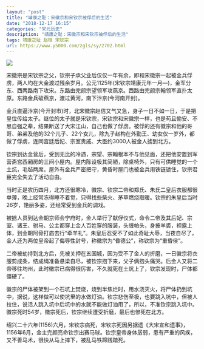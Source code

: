 ```yaml
---
layout: "post"
title: "靖康之耻：宋徽宗和宋钦宗被俘后的生活"
date: "2018-12-17 16:15"
categories: "宋元历史"
description: "靖康之耻：宋徽宗和宋钦宗被俘后的生活"
tags: 靖康之耻 赵桓 宋钦宗
url: https://www.y5000.com/zgls/sy/2702.html
---
```






![](https://img.y5000.com/uploads/allimg/160526/4-160526164522455.jpg)

宋徽宗是宋钦宗之父，钦宗子承父业后仅仅一年有余，即和宋徽宗一起被金兵俘虏，两人均在大金渡过残余岁月。公元1125年(宋钦宗靖康元年一月—)，金军分东、西两路南下攻宋。东路由完颜宗望领军攻燕京。西路由完颜宗翰领军直扑太原。东路金兵破燕京，渡过黄河，南下汴京(今河南开封)。

金兵直逼汴京(今开封市)时，北宋徽宗赵佶又气又急，身子一日不如一日，于是把皇位传给太子。继位的太子就是宋钦宗，宋钦宗和宋徽宗一样，也是苟且偷安、不思自强之辈，结果断送了大宋江山，自己也做了俘虏。被俘的还有徽宗和他的哥哥、弟弟及他的32个儿子、22个女儿，除九子赵构在外勤王、幼女仅一岁外，都做了俘虏，连同宫廷后妃、宗室贵戚、大臣约3000人被金人掳到北方。

钦宗到达金营后，受到无比的冷遇，宗望、宗翰根本不与他见面，还把他安置到军营斋宫西厢房的三间小屋内。屋内陈设极其简陋，除桌椅外，只有可供睡觉的一个土炕，毛毡两席。屋外有金兵严密把守，黄昏时屋门也被金兵用铁链锁住，钦宗君臣完全失去了活动自由。

当时正是农历四月，北方还很寒冷，徽宗、钦宗二帝和郑氏、朱氏二皇后衣服都很单薄，晚上经常冻得睡不着觉，只得找些柴火、茅草燃烧取暖。钦宗的朱皇后当时26岁，艳丽多姿，还经常受到金兵的调戏。

被掳人员到达金朝京师会宁府时，金人举行了献俘仪式，命令二帝及其后妃、宗室、诸王、驸马、公主都穿上金人百姓穿的服装，头缠帕头，身披羊裘，袒露上体，到金朝阿骨打庙去行“牵羊礼”。朱皇后忍受不了如此奇耻大辱，当夜自尽了，金人还为两位皇帝起了侮辱性封号，称徽宗为“昏德公”，称钦宗为“重昏侯”。

二帝被劫持到北方后，先被关押在五国城，因为受不了金人的折磨，一日徽宗将衣服剪成条，结成绳准备悬梁自尽，被钦宗抱下来，父子俩抱头痛哭。后金人又将二帝移往均州，此时徽宗已病得很厉害，不久就死在土炕上了，钦宗发现时，尸体都僵硬了。

徽宗的尸体被架到一个石坑上焚烧，烧到半焦烂时，用水浇灭火，将尸体扔到坑中，据说，这样做可以使坑里的水做灯油。钦宗悲伤至极，也要跳入坑中，但被人拉住，说活人跳入坑中后坑中的水就不能做灯油用了，所以，不准钦宗跳入坑中。徽宗死时54岁，徽宗死后，钦宗继续遭受折磨，最后也惨死在北方。

绍兴二十六年(1156)六月，宋钦宗病死，宋钦宗死因另据遗《大宋宣和遗事》，1156年6月，金主完颜亮命钦宗出赛马球。钦宗皇帝身体孱弱，患有严重的风疾，又不善马术，很快从马上摔下，被乱马铁蹄践踏死。
